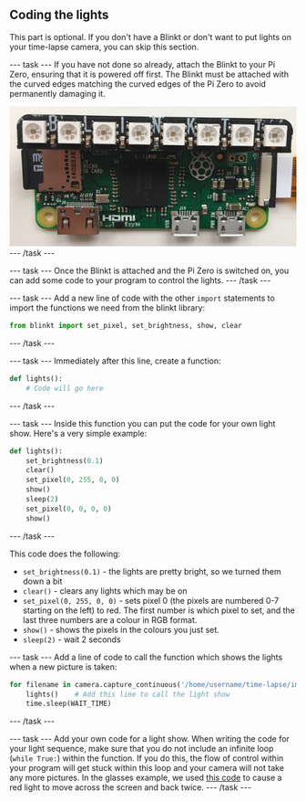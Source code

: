 ## Coding the lights

This part is optional. If you don't have a Blinkt or don't want to put lights on your time-lapse camera, you can skip this section.

--- task ---
If you have not done so already, attach the Blinkt to your Pi Zero, ensuring that it is powered off first. The Blinkt must be attached with the curved edges matching the curved edges of the Pi Zero to avoid permanently damaging it.

![Attach the Blinkt](images/attach-blinkt.png)
--- /task ---

--- task ---
Once the Blinkt is attached and the Pi Zero is switched on, you can add some code to your program to control the lights.
--- /task ---

--- task ---
Add a new line of code with the other `import` statements to import the functions we need from the blinkt library:

```python
from blinkt import set_pixel, set_brightness, show, clear
```
--- /task ---

--- task ---
Immediately after this line, create a function:

```python
def lights():
	# Code will go here
```
--- /task ---

--- task ---
Inside this function you can put the code for your own light show. Here's a very simple example:

```python
def lights():
	set_brightness(0.1)
	clear()
	set_pixel(0, 255, 0, 0)
	show()
	sleep(2)
	set_pixel(0, 0, 0, 0)
	show()
```
--- /task ---

This code does the following:
- `set_brightness(0.1)` - the lights are pretty bright, so we turned them down a bit
- `clear()` - clears any lights which may be on
- `set_pixel(0, 255, 0, 0)` - sets pixel 0 (the pixels are numbered 0-7 starting on the left) to red. The first number is which pixel to set, and the last three numbers are a colour in RGB format.
- `show()` - shows the pixels in the colours you just set.
- `sleep(2)` - wait 2 seconds

--- task ---
Add a line of code to call the function which shows the lights when a new picture is taken:

```python
for filename in camera.capture_continuous('/home/username/time-lapse/img{timestamp:%H-%M-%S-%f}.jpg'):
	lights()    # Add this line to call the light show
	time.sleep(WAIT_TIME)
```
--- /task ---

--- task ---
Add your own code for a light show. When writing the code for your light sequence, make sure that you do not include an infinite loop (`while True:`) within the function. If you do this, the flow of control within your program will get stuck within this loop and your camera will not take any more pictures. In the glasses example, we used [this code](resources/example_lights.py) to cause a red light to move across the screen and back twice.
--- /task ---

